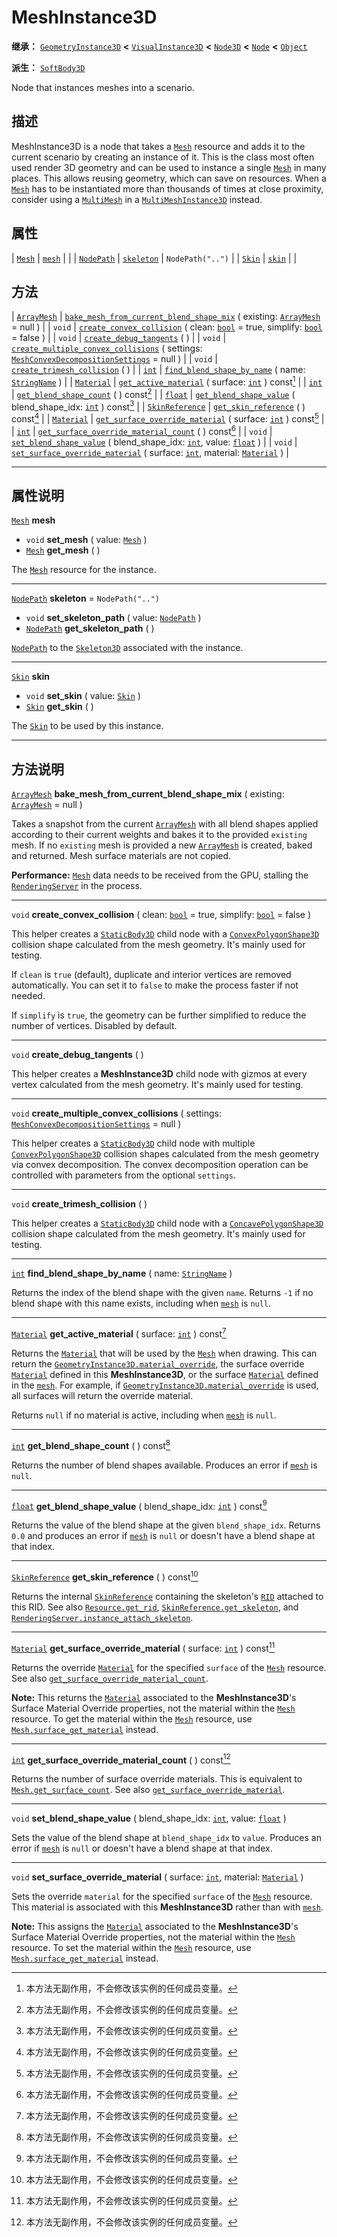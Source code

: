 <!-- ⚠ 请勿编辑本文件 ⚠ -->
<!-- 本文档使用脚本从 WeDot 引擎源码仓库生成。 -->
<!-- 生成脚本：https://github.com/WeDot-Engine/WeDot/tree/4.3/doc/tools/make_md.py； -->
<!-- 原文件：https://github.com/WeDot-Engine/WeDot/tree/4.3/doc/classes/MeshInstance3D.xml。 -->

<div id="_class_meshinstance3d"></div>

# MeshInstance3D

**继承：** [`GeometryInstance3D`](class_geometryinstance3d.md) **<** [`VisualInstance3D`](class_visualinstance3d.md) **<** [`Node3D`](class_node3d.md) **<** [`Node`](class_node.md) **<** [`Object`](class_object.md)

**派生：** [`SoftBody3D`](class_softbody3d.md)

Node that instances meshes into a scenario.

## 描述

MeshInstance3D is a node that takes a [`Mesh`](class_mesh.md) resource and adds it to the current scenario by creating an instance of it. This is the class most often used render 3D geometry and can be used to instance a single [`Mesh`](class_mesh.md) in many places. This allows reusing geometry, which can save on resources. When a [`Mesh`](class_mesh.md) has to be instantiated more than thousands of times at close proximity, consider using a [`MultiMesh`](class_multimesh.md) in a [`MultiMeshInstance3D`](class_multimeshinstance3d.md) instead.

## 属性

| [`Mesh`](class_mesh.md)         | [`mesh`](#class_meshinstance3d_property_mesh)         |                    |
| [`NodePath`](class_nodepath.md) | [`skeleton`](#class_meshinstance3d_property_skeleton) | ``NodePath("..")`` |
| [`Skin`](class_skin.md)         | [`skin`](#class_meshinstance3d_property_skin)         |                    |

## 方法

| [`ArrayMesh`](class_arraymesh.md)         | [`bake_mesh_from_current_blend_shape_mix`](#class_meshinstance3d_method_bake_mesh_from_current_blend_shape_mix) ( existing: [`ArrayMesh`](class_arraymesh.md) = null )                                   |
| `void`                                    | [`create_convex_collision`](#class_meshinstance3d_method_create_convex_collision) ( clean: [`bool`](class_bool.md) = true, simplify: [`bool`](class_bool.md) = false )                                   |
| `void`                                    | [`create_debug_tangents`](#class_meshinstance3d_method_create_debug_tangents) ( )                                                                                                                        |
| `void`                                    | [`create_multiple_convex_collisions`](#class_meshinstance3d_method_create_multiple_convex_collisions) ( settings: [`MeshConvexDecompositionSettings`](class_meshconvexdecompositionsettings.md) = null ) |
| `void`                                    | [`create_trimesh_collision`](#class_meshinstance3d_method_create_trimesh_collision) ( )                                                                                                                  |
| [`int`](class_int.md)                     | [`find_blend_shape_by_name`](#class_meshinstance3d_method_find_blend_shape_by_name) ( name: [`StringName`](class_stringname.md) )                                                                        |
| [`Material`](class_material.md)           | [`get_active_material`](#class_meshinstance3d_method_get_active_material) ( surface: [`int`](class_int.md) ) const[^const]                                                                               |
| [`int`](class_int.md)                     | [`get_blend_shape_count`](#class_meshinstance3d_method_get_blend_shape_count) ( ) const[^const]                                                                                                          |
| [`float`](class_float.md)                 | [`get_blend_shape_value`](#class_meshinstance3d_method_get_blend_shape_value) ( blend_shape_idx: [`int`](class_int.md) ) const[^const]                                                                   |
| [`SkinReference`](class_skinreference.md) | [`get_skin_reference`](#class_meshinstance3d_method_get_skin_reference) ( ) const[^const]                                                                                                                |
| [`Material`](class_material.md)           | [`get_surface_override_material`](#class_meshinstance3d_method_get_surface_override_material) ( surface: [`int`](class_int.md) ) const[^const]                                                           |
| [`int`](class_int.md)                     | [`get_surface_override_material_count`](#class_meshinstance3d_method_get_surface_override_material_count) ( ) const[^const]                                                                              |
| `void`                                    | [`set_blend_shape_value`](#class_meshinstance3d_method_set_blend_shape_value) ( blend_shape_idx: [`int`](class_int.md), value: [`float`](class_float.md) )                                               |
| `void`                                    | [`set_surface_override_material`](#class_meshinstance3d_method_set_surface_override_material) ( surface: [`int`](class_int.md), material: [`Material`](class_material.md) )                              |

<!-- rst-class:: classref-section-separator -->

---

## 属性说明

<div id="_class_meshinstance3d_property_mesh"></div>

[`Mesh`](class_mesh.md) **mesh** <div id="class_meshinstance3d_property_mesh"></div>

- `void` **set_mesh** ( value: [`Mesh`](class_mesh.md) )
- [`Mesh`](class_mesh.md) **get_mesh** ( )

The [`Mesh`](class_mesh.md) resource for the instance.

<!-- rst-class:: classref-item-separator -->

---

<div id="_class_meshinstance3d_property_skeleton"></div>

[`NodePath`](class_nodepath.md) **skeleton** = ``NodePath("..")`` <div id="class_meshinstance3d_property_skeleton"></div>

- `void` **set_skeleton_path** ( value: [`NodePath`](class_nodepath.md) )
- [`NodePath`](class_nodepath.md) **get_skeleton_path** ( )

[`NodePath`](class_nodepath.md) to the [`Skeleton3D`](class_skeleton3d.md) associated with the instance.

<!-- rst-class:: classref-item-separator -->

---

<div id="_class_meshinstance3d_property_skin"></div>

[`Skin`](class_skin.md) **skin** <div id="class_meshinstance3d_property_skin"></div>

- `void` **set_skin** ( value: [`Skin`](class_skin.md) )
- [`Skin`](class_skin.md) **get_skin** ( )

The [`Skin`](class_skin.md) to be used by this instance.

<!-- rst-class:: classref-section-separator -->

---

## 方法说明

<div id="_class_meshinstance3d_method_bake_mesh_from_current_blend_shape_mix"></div>

[`ArrayMesh`](class_arraymesh.md) **bake_mesh_from_current_blend_shape_mix** ( existing: [`ArrayMesh`](class_arraymesh.md) = null )<div id="class_meshinstance3d_method_bake_mesh_from_current_blend_shape_mix"></div>

Takes a snapshot from the current [`ArrayMesh`](class_arraymesh.md) with all blend shapes applied according to their current weights and bakes it to the provided `existing` mesh. If no `existing` mesh is provided a new [`ArrayMesh`](class_arraymesh.md) is created, baked and returned. Mesh surface materials are not copied.

 **Performance:** [`Mesh`](class_mesh.md) data needs to be received from the GPU, stalling the [`RenderingServer`](class_renderingserver.md) in the process.

<!-- rst-class:: classref-item-separator -->

---

<div id="_class_meshinstance3d_method_create_convex_collision"></div>

`void` **create_convex_collision** ( clean: [`bool`](class_bool.md) = true, simplify: [`bool`](class_bool.md) = false )<div id="class_meshinstance3d_method_create_convex_collision"></div>

This helper creates a [`StaticBody3D`](class_staticbody3d.md) child node with a [`ConvexPolygonShape3D`](class_convexpolygonshape3d.md) collision shape calculated from the mesh geometry. It's mainly used for testing.

If `clean` is `true` (default), duplicate and interior vertices are removed automatically. You can set it to `false` to make the process faster if not needed.

If `simplify` is `true`, the geometry can be further simplified to reduce the number of vertices. Disabled by default.

<!-- rst-class:: classref-item-separator -->

---

<div id="_class_meshinstance3d_method_create_debug_tangents"></div>

`void` **create_debug_tangents** ( )<div id="class_meshinstance3d_method_create_debug_tangents"></div>

This helper creates a **MeshInstance3D** child node with gizmos at every vertex calculated from the mesh geometry. It's mainly used for testing.

<!-- rst-class:: classref-item-separator -->

---

<div id="_class_meshinstance3d_method_create_multiple_convex_collisions"></div>

`void` **create_multiple_convex_collisions** ( settings: [`MeshConvexDecompositionSettings`](class_meshconvexdecompositionsettings.md) = null )<div id="class_meshinstance3d_method_create_multiple_convex_collisions"></div>

This helper creates a [`StaticBody3D`](class_staticbody3d.md) child node with multiple [`ConvexPolygonShape3D`](class_convexpolygonshape3d.md) collision shapes calculated from the mesh geometry via convex decomposition. The convex decomposition operation can be controlled with parameters from the optional `settings`.

<!-- rst-class:: classref-item-separator -->

---

<div id="_class_meshinstance3d_method_create_trimesh_collision"></div>

`void` **create_trimesh_collision** ( )<div id="class_meshinstance3d_method_create_trimesh_collision"></div>

This helper creates a [`StaticBody3D`](class_staticbody3d.md) child node with a [`ConcavePolygonShape3D`](class_concavepolygonshape3d.md) collision shape calculated from the mesh geometry. It's mainly used for testing.

<!-- rst-class:: classref-item-separator -->

---

<div id="_class_meshinstance3d_method_find_blend_shape_by_name"></div>

[`int`](class_int.md) **find_blend_shape_by_name** ( name: [`StringName`](class_stringname.md) )<div id="class_meshinstance3d_method_find_blend_shape_by_name"></div>

Returns the index of the blend shape with the given `name`. Returns `-1` if no blend shape with this name exists, including when [`mesh`](#class_meshinstance3d_property_mesh) is `null`.

<!-- rst-class:: classref-item-separator -->

---

<div id="_class_meshinstance3d_method_get_active_material"></div>

[`Material`](class_material.md) **get_active_material** ( surface: [`int`](class_int.md) ) const[^const]<div id="class_meshinstance3d_method_get_active_material"></div>

Returns the [`Material`](class_material.md) that will be used by the [`Mesh`](class_mesh.md) when drawing. This can return the [`GeometryInstance3D.material_override`](#class_geometryinstance3d_property_material_override), the surface override [`Material`](class_material.md) defined in this **MeshInstance3D**, or the surface [`Material`](class_material.md) defined in the [`mesh`](#class_meshinstance3d_property_mesh). For example, if [`GeometryInstance3D.material_override`](#class_geometryinstance3d_property_material_override) is used, all surfaces will return the override material.

Returns `null` if no material is active, including when [`mesh`](#class_meshinstance3d_property_mesh) is `null`.

<!-- rst-class:: classref-item-separator -->

---

<div id="_class_meshinstance3d_method_get_blend_shape_count"></div>

[`int`](class_int.md) **get_blend_shape_count** ( ) const[^const]<div id="class_meshinstance3d_method_get_blend_shape_count"></div>

Returns the number of blend shapes available. Produces an error if [`mesh`](#class_meshinstance3d_property_mesh) is `null`.

<!-- rst-class:: classref-item-separator -->

---

<div id="_class_meshinstance3d_method_get_blend_shape_value"></div>

[`float`](class_float.md) **get_blend_shape_value** ( blend_shape_idx: [`int`](class_int.md) ) const[^const]<div id="class_meshinstance3d_method_get_blend_shape_value"></div>

Returns the value of the blend shape at the given `blend_shape_idx`. Returns `0.0` and produces an error if [`mesh`](#class_meshinstance3d_property_mesh) is `null` or doesn't have a blend shape at that index.

<!-- rst-class:: classref-item-separator -->

---

<div id="_class_meshinstance3d_method_get_skin_reference"></div>

[`SkinReference`](class_skinreference.md) **get_skin_reference** ( ) const[^const]<div id="class_meshinstance3d_method_get_skin_reference"></div>

Returns the internal [`SkinReference`](class_skinreference.md) containing the skeleton's [`RID`](class_rid.md) attached to this RID. See also [`Resource.get_rid`](#class_resource_method_get_rid), [`SkinReference.get_skeleton`](#class_skinreference_method_get_skeleton), and [`RenderingServer.instance_attach_skeleton`](#class_renderingserver_method_instance_attach_skeleton).

<!-- rst-class:: classref-item-separator -->

---

<div id="_class_meshinstance3d_method_get_surface_override_material"></div>

[`Material`](class_material.md) **get_surface_override_material** ( surface: [`int`](class_int.md) ) const[^const]<div id="class_meshinstance3d_method_get_surface_override_material"></div>

Returns the override [`Material`](class_material.md) for the specified `surface` of the [`Mesh`](class_mesh.md) resource. See also [`get_surface_override_material_count`](#class_meshinstance3d_method_get_surface_override_material_count).

 **Note:** This returns the [`Material`](class_material.md) associated to the **MeshInstance3D**'s Surface Material Override properties, not the material within the [`Mesh`](class_mesh.md) resource. To get the material within the [`Mesh`](class_mesh.md) resource, use [`Mesh.surface_get_material`](#class_mesh_method_surface_get_material) instead.

<!-- rst-class:: classref-item-separator -->

---

<div id="_class_meshinstance3d_method_get_surface_override_material_count"></div>

[`int`](class_int.md) **get_surface_override_material_count** ( ) const[^const]<div id="class_meshinstance3d_method_get_surface_override_material_count"></div>

Returns the number of surface override materials. This is equivalent to [`Mesh.get_surface_count`](#class_mesh_method_get_surface_count). See also [`get_surface_override_material`](#class_meshinstance3d_method_get_surface_override_material).

<!-- rst-class:: classref-item-separator -->

---

<div id="_class_meshinstance3d_method_set_blend_shape_value"></div>

`void` **set_blend_shape_value** ( blend_shape_idx: [`int`](class_int.md), value: [`float`](class_float.md) )<div id="class_meshinstance3d_method_set_blend_shape_value"></div>

Sets the value of the blend shape at `blend_shape_idx` to `value`. Produces an error if [`mesh`](#class_meshinstance3d_property_mesh) is `null` or doesn't have a blend shape at that index.

<!-- rst-class:: classref-item-separator -->

---

<div id="_class_meshinstance3d_method_set_surface_override_material"></div>

`void` **set_surface_override_material** ( surface: [`int`](class_int.md), material: [`Material`](class_material.md) )<div id="class_meshinstance3d_method_set_surface_override_material"></div>

Sets the override `material` for the specified `surface` of the [`Mesh`](class_mesh.md) resource. This material is associated with this **MeshInstance3D** rather than with [`mesh`](#class_meshinstance3d_property_mesh).

 **Note:** This assigns the [`Material`](class_material.md) associated to the **MeshInstance3D**'s Surface Material Override properties, not the material within the [`Mesh`](class_mesh.md) resource. To set the material within the [`Mesh`](class_mesh.md) resource, use [`Mesh.surface_get_material`](#class_mesh_method_surface_get_material) instead.

[^virtual]: 本方法通常需要用户覆盖才能生效。
[^const]: 本方法无副作用，不会修改该实例的任何成员变量。
[^vararg]: 本方法除了能接受在此处描述的参数外，还能够继续接受任意数量的参数。
[^constructor]: 本方法用于构造某个类型。
[^static]: 调用本方法无需实例，可直接使用类名进行调用。
[^operator]: 本方法描述的是使用本类型作为左操作数的有效运算符。
[^bitfield]: 这个值是由下列位标志构成位掩码的整数。
[^void]: 无返回值。

